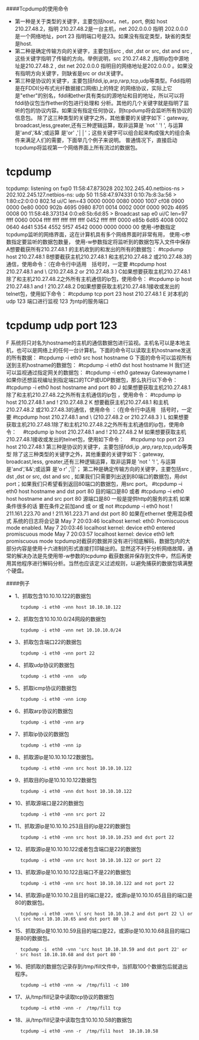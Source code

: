 ####Tcpdump的使用命令

+ 第一种是关于类型的关键字，主要包括host，net，port, 例如 host 210.27.48.2，指明 210.27.48.2是一台主机，net 202.0.0.0 指明 202.0.0.0是一个网络地址，port 23 指明端口号是23。如果没有指定类型，缺省的类型是host.
+ 第二种是确定传输方向的关键字，主要包括src , dst ,dst or src, dst and src ,这些关键字指明了传输的方向。举例说明，src 210.27.48.2 ,指明ip包中源地址是210.27.48.2 , dst net 202.0.0.0 指明目的网络地址是202.0.0.0 。如果没有指明方向关键字，则缺省是src or dst关键字。
+ 第三种是协议的关键字，主要包括fddi,ip,arp,rarp,tcp,udp等类型。Fddi指明是在FDDI(分布式光纤数据接口网络)上的特定 的网络协议，实际上它是"ether"的别名，fddi和ether具有类似的源地址和目的地址，所以可以将fddi协议包当作ether的包进行处理和 分析。其他的几个关键字就是指明了监听的包的协议内容。如果没有指定任何协议，则tcpdump将会监听所有协议的信息包。
  除了这三种类型的关键字之外，其他重要的关键字如下：gateway, broadcast,less,greater,还有三种逻辑运算，取非运算是 'not ' '! ', 与运算是'and','&&';或运算 是'or' ,'││'；这些关键字可以组合起来构成强大的组合条件来满足人们的需要，下面举几个例子来说明。
  普通情况下，直接启动tcpdump将监视第一个网络界面上所有流过的数据包。
# tcpdump 
tcpdump: listening on fxp0
11:58:47.873028 202.102.245.40.netbios-ns > 202.102.245.127.netbios-ns: udp 50
11:58:47.974331 0:10:7b:8:3a:56 > 1:80:c2:0:0:0 802.1d ui/C len=43
                       0000 0000 0080 0000 1007 cf08 0900 0000
                       0e80 0000 902b 4695 0980 8701 0014 0002
                       000f 0000 902b 4695 0008 00
11:58:48.373134 0:0:e8:5b:6d:85 > Broadcast sap e0 ui/C len=97
                       ffff 0060 0004 ffff ffff ffff ffff ffff
                       0452 ffff ffff 0000 e85b 6d85 4008 0002
                       0640 4d41 5354 4552 5f57 4542 0000 0000
                       0000 00
使用-i参数指定tcpdump监听的网络界面，这在计算机具有多个网络界面时非常有用，
使用-c参数指定要监听的数据包数量，
使用-w参数指定将监听到的数据包写入文件中保存
 A想要截获所有210.27.48.1 的主机收到的和发出的所有的数据包：
#tcpdump host 210.27.48.1 
B想要截获主机210.27.48.1 和主机210.27.48.2 或210.27.48.3的通信，使用命令：（在命令行中适用　括号时，一定要
#tcpdump host 210.27.48.1 and \ (210.27.48.2 or 210.27.48.3 \) 
C如果想要获取主机210.27.48.1除了和主机210.27.48.2之外所有主机通信的ip包，使用命令：
#tcpdump ip host 210.27.48.1 and ! 210.27.48.2
D如果想要获取主机210.27.48.1接收或发出的telnet包，使用如下命令：
#tcpdump tcp port 23 host 210.27.48.1
E 对本机的udp 123 端口进行监视 123 为ntp的服务端口
# tcpdump udp port 123 

F 系统将只对名为hostname的主机的通信数据包进行监视。主机名可以是本地主机，也可以是网络上的任何一台计算机。下面的命令可以读取主机hostname发送的所有数据： 
#tcpdump -i eth0 src host hostname
G 下面的命令可以监视所有送到主机hostname的数据包： 
#tcpdump -i eth0 dst host hostname
H  我们还可以监视通过指定网关的数据包： 
#tcpdump -i eth0 gateway Gatewayname
I 如果你还想监视编址到指定端口的TCP或UDP数据包，那么执行以下命令： 
#tcpdump -i eth0 host hostname and port 80
J 如果想要获取主机210.27.48.1除了和主机210.27.48.2之外所有主机通信的ip包
，使用命令：
#tcpdump ip host 210.27.48.1 and ! 210.27.48.2
K 想要截获主机210.27.48.1 和主机210.27.48.2 或210.27.48.3的通信，使用命令
：（在命令行中适用　括号时，一定要
#tcpdump host 210.27.48.1 and \ (210.27.48.2 or 210.27.48.3 \)
L 如果想要获取主机210.27.48.1除了和主机210.27.48.2之外所有主机通信的ip包，使用命令：
　#tcpdump ip host 210.27.48.1 and ! 210.27.48.2
M 如果想要获取主机210.27.48.1接收或发出的telnet包，使用如下命令：
　#tcpdump tcp port 23 host 210.27.48.1
第三种是协议的关键字，主要包括fddi,ip ,arp,rarp,tcp,udp等类型
除了这三种类型的关键字之外，其他重要的关键字如下：gateway, broadcast,less,
greater,还有三种逻辑运算，取非运算是 'not ' '! ', 与运算是'and','&&';或运算 是'o
r' ,'||'；
第二种是确定传输方向的关键字，主要包括src , dst ,dst or src, dst and src ,
如果我们只需要列出送到80端口的数据包，用dst port；如果我们只希望看到返回80端口的数据包，用src port。 
#tcpdump –i eth0 host hostname and dst port 80  目的端口是80
或者
#tcpdump –i eth0 host hostname and src port 80  源端口是80  一般是提供http的服务的主机
如果条件很多的话  要在条件之前加and 或 or 或 not
#tcpdump -i eth0 host ! 211.161.223.70 and ! 211.161.223.71 and dst port 80
如果在ethernet 使用混杂模式 系统的日志将会记录
May  7 20:03:46 localhost kernel: eth0: Promiscuous mode enabled.
May  7 20:03:46 localhost kernel: device eth0 entered promiscuous mode
May  7 20:03:57 localhost kernel: device eth0 left promiscuous mode
tcpdump对截获的数据并没有进行彻底解码，数据包内的大部分内容是使用十六进制的形式直接打印输出的。显然这不利于分析网络故障，通常的解决办法是先使用带-w参数的tcpdump 截获数据并保存到文件中，然后再使用其他程序进行解码分析。当然也应该定义过滤规则，以避免捕获的数据包填满整个硬盘。 

####例子
+ 1、抓取包含10.10.10.122的数据包

		tcpdump -i eth0 -vnn host 10.10.10.122
 
+ 2、抓取包含10.10.10.0/24网段的数据包
		
		tcpdump -i eth0 -vnn net 10.10.10.0/24
 
+ 3、抓取包含端口22的数据包
		
		tcpdump -i eth0 -vnn port 22 
 
+ 4、抓取udp协议的数据包
		
		tcpdump -i eth0 -vnn  udp
+ 5、抓取icmp协议的数据包

		tcpdump -i eth0 -vnn icmp
+ 6、抓取arp协议的数据包
		
		tcpdump -i eth0 -vnn arp
+ 7、抓取ip协议的数据包

		tcpdump -i eth0 -vnn ip
+ 8、抓取源ip是10.10.10.122数据包。

		tcpdump -i eth0 -vnn src host 10.10.10.122
+ 9、抓取目的ip是10.10.10.122数据包
		
		tcpdump -i eth0 -vnn dst host 10.10.10.122
+ 10、抓取源端口是22的数据包

		tcpdump -i eth0 -vnn src port 22
 
+ 11、抓取源ip是10.10.10.253且目的ip是22的数据包
		
		tcpdump -i eth0 -vnn src host 10.10.10.253 and dst port 22
+ 12、抓取源ip是10.10.10.122或者包含端口是22的数据包
		
		tcpdump -i eth0 -vnn src host 10.10.10.122 or port 22
+ 13、抓取源ip是10.10.10.122且端口不是22的数据包
		
		tcpdump -i eth0 -vnn src host 10.10.10.122 and not port 22
+ 14、抓取源ip是10.10.10.2且目的端口是22，或源ip是10.10.10.65且目的端口是80的数据包。
		
		tcpdump -i eth0 -vnn \( src host 10.10.10.2 and dst port 22 \) or   \( src host 10.10.10.65 and dst port 80 \)
 
+ 15、抓取源ip是10.10.10.59且目的端口是22，或源ip是10.10.10.68且目的端口是80的数据包。
		
		tcpdump -i  eth0 -vnn 'src host 10.10.10.59 and dst port 22' or  ' src host 10.10.10.68 and dst port 80 '
+ 16、把抓取的数据包记录存到/tmp/fill文件中，当抓取100个数据包后就退出程序。
		
		tcpdump –i eth0 -vnn -w  /tmp/fil1 -c 100
+ 17、从/tmp/fill记录中读取tcp协议的数据包
		
		tcpdump –i eth0 -vnn -r  /tmp/fil1 tcp
+ 18、从/tmp/fill记录中读取包含10.10.10.58的数据包
		
		tcpdump –i eth0 -vnn -r  /tmp/fil1 host  10.10.10.58